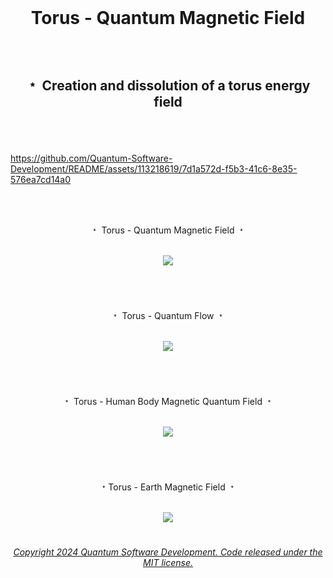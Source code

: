 <br>

# <p align="center">  Torus - Quantum Magnetic Field<br>
<br>

## <p align="center"> ﹡ Creation and dissolution of a torus energy field <br>
<br><br>
 
https://github.com/Quantum-Software-Development/README/assets/113218619/7d1a572d-f5b3-41c6-8e35-576ea7cd14a0

<br><br>


<p align="center"> ﹡ Torus - Quantum Magnetic Field ﹡<br>
<br>

<p align="center">
<img src="https://user-images.githubusercontent.com/113218619/234465247-f663de8d-04ec-4310-96ec-653ba01e7614.gif" />
<br>

#
<br>

<p align="center"> ﹡ Torus - Quantum Flow ﹡<br> 
<br>

<p align="center">
<img src="https://user-images.githubusercontent.com/113218619/235283776-ff56fa61-2a9c-47e0-bbcf-0e1941e3e9fc.gif"/>
<br>

#
<br>

<p align="center"> ﹡ Torus - Human Body Magnetic Quantum Field ﹡<br>
<br>

<p align="center">
<img src="https://user-images.githubusercontent.com/113218619/235284218-6fa76a2f-d675-4a23-8f9e-5ef729e629ef.jpeg"/>
<br>

#
<br>

<p align="center"> ﹡Torus - Earth Magnetic Field ﹡<br>
<br>

<p align="center">
<img src="https://github.com/Quantum-Software-Development/README/assets/113218619/e78a928d-1756-4c96-bd38-da05b89743bf"
<br>

#

 ###### <p align="center"> [Copyright 2024 Quantum Software Development. Code released under the MIT license.](https://github.com/Quantum-Software-Development/README/blob/161b677c5a791f0ca8219b8e934f1cf353d5b85d/LICENSE)


